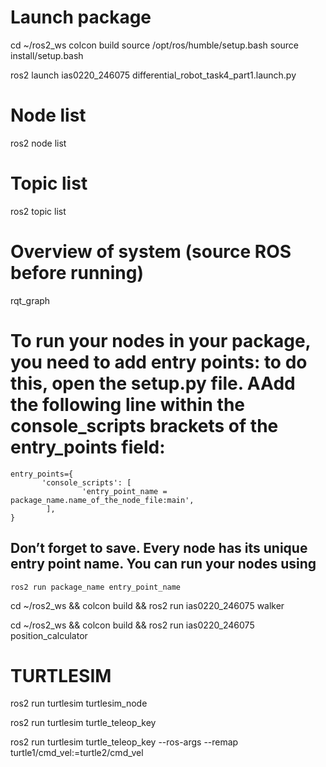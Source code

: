 # Launch package

cd ~/ros2_ws
colcon build
source /opt/ros/humble/setup.bash
source install/setup.bash

ros2 launch ias0220_246075 differential_robot_task4_part1.launch.py

# Node list
ros2 node list

# Topic list
ros2 topic list

# Overview of system (source ROS before running)
rqt_graph

# To run your nodes in your package, you need to add entry points: to do this, open the setup.py file. AAdd the following line within the console_scripts brackets of the entry_points field:

```
entry_points={   
       'console_scripts': [
                'entry_point_name = package_name.name_of_the_node_file:main',
        ],
}
```

## Don’t forget to save. Every node has its unique entry point name. You can run your nodes using

```
ros2 run package_name entry_point_name
```

cd ~/ros2_ws && colcon build && ros2 run ias0220_246075 walker

cd ~/ros2_ws && colcon build && ros2 run ias0220_246075 position_calculator


# TURTLESIM
ros2 run turtlesim turtlesim_node

ros2 run turtlesim turtle_teleop_key

ros2 run turtlesim turtle_teleop_key --ros-args --remap turtle1/cmd_vel:=turtle2/cmd_vel
